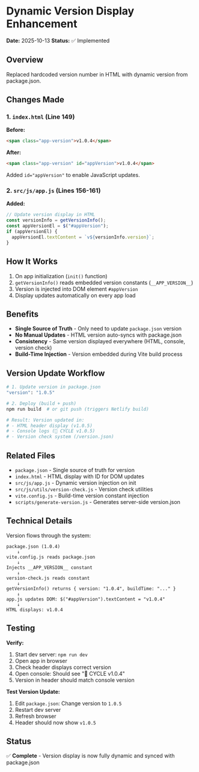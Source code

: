 # Dynamic Version Display Enhancement

**Date:** 2025-10-13
**Status:** ✅ Implemented

## Overview

Replaced hardcoded version number in HTML with dynamic version from package.json.

## Changes Made

### 1. `index.html` (Line 149)

**Before:**

```html
<span class="app-version">v1.0.4</span>
```

**After:**

```html
<span class="app-version" id="appVersion">v1.0.4</span>
```

Added `id="appVersion"` to enable JavaScript updates.

### 2. `src/js/app.js` (Lines 156-161)

**Added:**

```javascript
// Update version display in HTML
const versionInfo = getVersionInfo();
const appVersionEl = $("#appVersion");
if (appVersionEl) {
  appVersionEl.textContent = `v${versionInfo.version}`;
}
```

## How It Works

1. On app initialization (`init()` function)
2. `getVersionInfo()` reads embedded version constants (`__APP_VERSION__`)
3. Version is injected into DOM element `#appVersion`
4. Display updates automatically on every app load

## Benefits

- **Single Source of Truth** - Only need to update `package.json` version
- **No Manual Updates** - HTML version auto-syncs with package.json
- **Consistency** - Same version displayed everywhere (HTML, console, version check)
- **Build-Time Injection** - Version embedded during Vite build process

## Version Update Workflow

```bash
# 1. Update version in package.json
"version": "1.0.5"

# 2. Deploy (build + push)
npm run build  # or git push (triggers Netlify build)

# Result: Version updated in:
# - HTML header display (v1.0.5)
# - Console logs (🚀 CYCLE v1.0.5)
# - Version check system (/version.json)
```

## Related Files

- `package.json` - Single source of truth for version
- `index.html` - HTML display with ID for DOM updates
- `src/js/app.js` - Dynamic version injection on init
- `src/js/utils/version-check.js` - Version check utilities
- `vite.config.js` - Build-time version constant injection
- `scripts/generate-version.js` - Generates server-side version.json

## Technical Details

Version flows through the system:

```
package.json (1.0.4)
    ↓
vite.config.js reads package.json
    ↓
Injects __APP_VERSION__ constant
    ↓
version-check.js reads constant
    ↓
getVersionInfo() returns { version: "1.0.4", buildTime: "..." }
    ↓
app.js updates DOM: $("#appVersion").textContent = "v1.0.4"
    ↓
HTML displays: v1.0.4
```

## Testing

**Verify:**

1. Start dev server: `npm run dev`
2. Open app in browser
3. Check header displays correct version
4. Open console: Should see "🚀 CYCLE v1.0.4"
5. Version in header should match console version

**Test Version Update:**

1. Edit `package.json`: Change version to `1.0.5`
2. Restart dev server
3. Refresh browser
4. Header should now show `v1.0.5`

## Status

✅ **Complete** - Version display is now fully dynamic and synced with package.json
